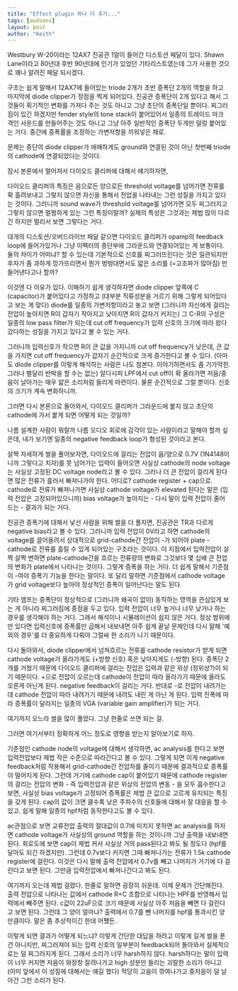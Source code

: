 ```yaml
---
title: "Effect plugin 하나 더 추가..."
tags: [audvans]
layout: post
author: "Keith"
---
```


Westbury W-20이라는 12AX7 진공관 1알이 들어간 디스토션 페달이 있다. Shawn Lane이라고 80년대 후반 90년대에 인기가 있었던 기타리스트였는데 그가 사용한 것으로 꽤나 알려진 페달 되시겠다.

구조는 쉽게 말해서 12AX7에 들어있는 triode 2개가 초반 증폭단 2개의 역할을 하고 마지막에 diode clipper가 정점을 찍게 되어있다. 진공관 증폭단이 2개 있다고 해서 그것들이 획기적인 변화를 가져다 주는 것도 아니고 그냥 초단의 증폭단일 뿐이다. 찌그러짐이 있긴 하겠지만 fender style의 tone stack이 붙어있어서 일종의 트레이드 마크 격인 사운드를 만들어주는 것도 아니고 그냥 아주 일반적인 증폭단 두개만 덜렁 붙어있는 거다. 중간에 증폭률을 조정하는 가변저항을 끼워넣은 채로.

문제는 종단의 diode clipper가 애매하게도 ground와 연결된 것이 아닌 첫번째 triode의 cathode에 연결되었다는 것이다.

잠시 본론에서 멀어져서 다이오드 클리퍼에 대해서 얘기하자면,

다이오드 클리퍼의 특징은 음으로든 양으로든 threshold voltage를 넘어가면 전류를 확 흘려보내고 그렇지 않으면 자신을 통해서 전압을 나타내는 그런 성질을 가지고 있다는 것이다. 그러니까 sound wave가 threshold voltage를 넘어가면 모두 찌그러지고 그렇지 않으면 멀쩡하게 있는 그런 특징이랄까? 실제의 특성은 그것과는 제법 많이 다르긴 하지만 멀리서 보면 그렇다는 거다. 

대개의 디스토션/오버드라이브 페달 같으면 다이오드 클리퍼가 opamp의 feedback loop에 들어가있거나 그냥 이펙터의 종단부에 그라운드와 연결되어있는 게 보통이다. 둘의 차이가 어떠냐? 할 수 있는데 기본적으로 신호를 찌그러뜨린다는 것은 일관되지만 후자가 좀 과하게 망가뜨리면서 뭔가 벙벙대면서도 얇은 소리를 (=고조파가 많아짐) 만들어낸다고나 할까?

이것엔 다 이유가 있다. 이해하기 쉽게 생각하자면 diode clipper 앞쪽에 C (capacitor)가 붙어있다고 가정하고 (대부분 직류성분을 거르기 위해 그렇게 되어있다고 보는 게 맞다) diode를 일종의 가변저항이라고 놓고 보면 (그러니까 자신에게 걸리는 전압이 높아지면 R이 갑자기 작아지고 낮아지면 R이 갑자기 커지는) 그 C-R의 구성은 일종의 low pass filter가 되는데 cut off frequency가 입력 신호의 크기에 따라 왔다갔다하는 성질을 가지고 있다고 볼 수 있는 거다.

그러니까 입력신호가 작으면 R이 큰 값을 가지니까 cut off frequency가 낮은데, 큰 값을 가지면 cut off frequency가 갑자기 순간적으로 크게 증가한다고 볼 수 있다. (아마도 diode clipper를 이렇게 해석하는 사람은 나도 첨본다. 이야기하면서도 좀 기가막힌. 그러나 별달리 반박을 할 수는 없는)
알다시피 LPF에서 cut off이 확 올라가면 저음/중음이 날아가는 매우 얇은 소리처럼 들리게 마련이다. 물론 순간적으로 그럴 뿐이다. 신호의 크기가 계속 변화하니까.

그러면 다시 본론으로 돌아와서, 다이오드 클리퍼가 그라운드에 붙지 않고 초단의 cathode에 가서 붙게 되면 어떻게 되는 것일까?

나름 설계한 사람이 뭐랄까 나름 오디오 회로에 감각이 있는 사람이라고 말해야 할까 싶은데, 내가 보기엔 일종의 negative feedback loop가 형성된 것이라고 본다. 

살짝 자세하게 썰을 풀어보자면, 다이오드에 걸리는 전압이 음/양으로 0.7V (1N4148이니까 그렇다고 치자)를 못 넘어가는 입력이 들어오면 사실상 cathode의 node voltage는 사실상 고정된 DC voltage node라고 볼 수 있다. 그러나 더 큰 전압이 걸리게 된다면 많은 전류가 흘러서 빠져나가야 한다. 어디로? cathode register + cap으로. cathode로 전류가 빠져나가면 사실상 cathode voltage가 elevated 된다는 말은 (입력 전압은 고정되어있으니까) bias voltage가 높아지는 - 다시 말이 입력 전압이 줄어드는 - 결과가 되는 거다.

진공관 증폭기에 대해서 낯선 사람을 위해 썰을 더 풀자면, 진공관은 TR과 다르게 negative bias라고 볼 수 있다. 그러니까 입력 전압이 0V라고 하면 cathode의 voltage를 끌어올려서 상대적으로 grid-cathode간 전압이 -가 되어야 plate - cathode로 전류를 흘릴 수 있게 되어있는 구조라는 것이다. 이 지점에서 입력전압이 살짝 살짝 변하면 plate-cathode간을 흐르는 전류량의 변화로 그것보다 몇 십배 큰 전압의 변화가 plate에서 나타나는 것이다. 그렇게 증폭을 하는 거다. 더 쉽게 말해서 기준점이 -여야 증폭기 기능을 한다는 말이다. 또 달리 말하면 기준점에서 cathode voltage가 grid voltage보다 높아야 정상적인 증폭이 일어난다는 말도 된다.

기타 앰프는 증폭단이 정상적으로 (그러니까 왜곡이 없이) 동작하는 영역을 관심있게 보는 게 아니라 찌그러짐에 중점을 두고 있다. 입력 전압이 너무 높거나 너무 낮거나 하는 경우를 생각해야 하는 거다. 그래서 해석이나 시뮬레이션이 쉽지 않은 거다. 정상 범위에만 있다면 입력신호에 증폭률만 곱해서 내보내면 아주 쉽게 끝날 문제인데 다시 말해 '예외의 경우'를 더 중요하게 다뤄야 그럴싸 한 소리가 나기 때문이다.

다시 돌아와서, diode clipper에서 넘쳐흐르는 전류를 cathode resistor가 받게 되면 cathode voltage가 올라가게도 (+방향 신호) 혹은 낮아지게도 (-방향) 된다. 증폭단 2개를 거쳤기 때문에 다이오드 클리퍼에 걸리는 전압은 입력과 같은 위상 (정위상?)이 되기 때문이다. +으로 전압이 오르는데 cathode이 전압이 따라 올라가기 때문에 올라도 오른게 아닌게 된다. negative feedback이 걸리는 거다. 반대로 -로 전압이 내려가는데 cathode 전압이 따라 내려가기 때문에 내려도 내린 게 아닌 게 된다. 입력 진폭에 따라 증폭률이 달라지는 일종의 VGA (variable gain amplifier)가 되는 거다. 

여기까지 오느라 썰을 많이 풀었다. 그냥 한줄로 쓰면 되는 걸. 

그러면 여기서부터 정확하게 어느 정도로 영향을 받는지 알아보기로 하자.

기준점인 cathode node의 voltage에 대해서 생각하면, ac analysis를 한다고 보면 입력전압보다 제법 작은 수준으로 따라간다고 볼 수 있다. 그렇게 되면 이게 negative feedback처럼 작용해서 grid-cathode간 전압차를 줄이기 때문에 결과적으로 증폭률이 떨어지게 된다. 그런데 거기에 cathode cap이 붙어있기 때문에 cathode register의 걸리는 전압의 변화 - 즉 입력전압과 같은 위상의 전압의 변동 - 을 모두 흡수한다고 보면, 사실상 bias voltage가 고정되어 증폭률은 제법 큰 값으로 고르게 유지되는 특징을 갖게 된다. cap의 값이 크면 클수록 낮은 주파수의 신호들에 대해서 잘 대응을 할 수 있고. 쉽게 말해 일종의 hpf처럼 동작한다고도 볼 수 있다. 

ac관점으로 보면 교류전압 출력의 절대값이 0.7에 미치지 못하면 ac analysis를 하자면 cathode voltage가 사실상의 ground 역할을 하는 것이니까 그냥 출력을 내보내면 된다. 회로도에 보면 cap이 제법 커서 사실상 거의 pass된다고 봐도 될 정도다 (hpf를 달아도 되긴 하겠지만).
그런데 0.7v보다 커지면 그때 빠져나가는 전류가 1.5k cathode register에 걸린다. 이것은 다시 말해 출력 전압에서 0.7v를 빼고 나머지가 거기에 다 걸린다고 보면 된다. 그만큼 입력전압에서 빠져나간다고 봐도 된다. 

여기까지 오는데 제법 걸렸다. 한줄로 말하면 굉장히 쉬운데. 이제 문제가 간단해진다. 출력 전압으로 나타나는 값에서 cathode R+C 조합으로 나타나는 HPF를 반영해서 입력에서 빼주면 된다. c값이 22uF으로 크기 때문에 사실상 아주 저음을 빼면 다 걸린다고 보면 된다. 그런데 그 양이 얼마냐? 출력에서 0.7를 뺀 나머지를 hpf를 통과시킨 양 만큼이다. 말은 좀 추상적이긴 한데 어쨌든.

이렇게 되면 결과가 어떻게 되느냐? 이렇게 간단한 대답을 하려고 이렇게 길게 썰을 푼건 아니지만, 찌그러져야 되는 입력 신호의 일부분이 feedback되어 돌아와서 실제적으로는 덜 찌그러지게 된다. 그래서 소리가 너무 harsh하지 않다. harsh하다는 말이 입력이 너무 커지면 저음이 와장창 잘려나가고 high 성분만 들리는 괴랄한 소리가 아니고 (이미 앞에서 이 성질에 대해서는 얘길 했다) 적당히 고음이 깎여나가고 중저음이 덜 날아간 그런 소리가 된다. 

